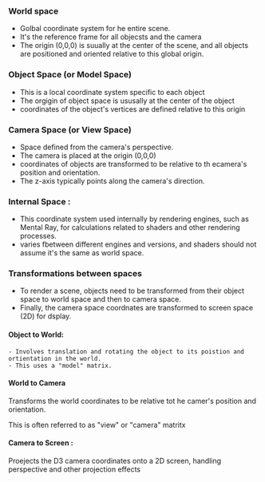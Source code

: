 

### World space
- Golbal coordinate system for he entire scene.
- It's the reference frame for all objecsts and the camera 
- The origin (0,0,0) is suually at the center of the scene, and all
objects are positioned and oriented relative to this global origin.

### Object Space (or Model Space)
- This is a local coordinate system specific to each object
- The orgigin of object space is ususally at the center of the object
- coordinates of the object's vertices are defined relative to this origin


### Camera Space (or View Space)
- Space defined from the camera's perspective. 
- The camera is placed at the origin (0,0,0)
- coordinates of objects are transformed to be relative to th ecamera's position and orientation.
- The z-axis typically points along the camera's direction.


### Internal Space :
- This coordinate system used internally by rendering engines, such as Mental Ray,
for calculations related to shaders and other rendering processes. 
- varies fbetween different engines and versions, and shaders should not assume it's the same as world space.



### Transformations between spaces 
- To render a scene, objects need to be transformed from their object space to world space
and then to camera space.
- Finally, the camera space coordnates are transformed to screen space (2D) for dsplay.

#### Object to World:
    - Involves translation and rotating the object to its poistion and ortientation in the world.
    - This uses a "model" matrix. 

#### World to Camera
Transforms the world coordinates to be relative tot he camer's position and orientation.





This is often referred to as "view" or "camera" matritx 

#### Camera to Screen :

Proejects the D3 camera coordinates onto a 2D screen, handling perspective and other projection effects 


#### 

